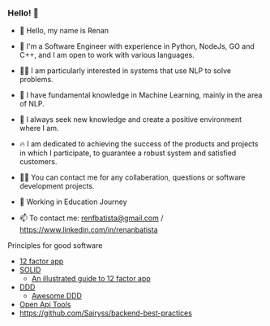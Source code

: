 ### Hello! 👋
<!--
**RenanBatista/RenanBatista** is a ✨ _special_ ✨ repository because its `README.md` (this file) appears on your GitHub profile.

Here are some ideas to get you started:
-->
- 👋 Hello, my name is Renan
- 👀 I'm a Software Engineer with experience in Python, NodeJs, GO and C++, and I am open to work with various languages.
-   🫶🏻 I am particularly interested in systems that use NLP to solve problems.
- 🌱 I have fundamental knowledge in Machine Learning, mainly in the area of ​​NLP.
- 🎯 I always seek new knowledge and create a positive environment where I am.
- 🔥 I am dedicated to achieving the success of the products and projects in which I participate, to guarantee a robust system and satisfied customers.
- 👩‍💻 You can contact me for any collaberation, questions or software development projects.

- :construction_worker: Working in Education Journey
- 📫 To contact me: renfbatista@gmail.com / https://www.linkedin.com/in/renanbatista

Principles for good software
- [12 factor app](https://12factor.net/)
- [SOLID](https://github.com/nahidulhasan/solid-principles)
   - [An illustrated guide to 12 factor app](https://www.redhat.com/architect/12-factor-app)
- [DDD](https://github.com/ddd-crew/ddd-starter-modelling-process)
   - [Awesome DDD](https://github.com/heynickc/awesome-ddd)
- [Open Api Tools](https://openapi.tools/#auto-generators)
- https://github.com/Sairyss/backend-best-practices
